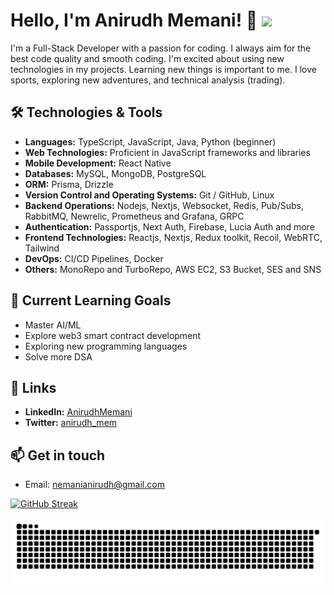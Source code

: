 # Hello, I'm Anirudh Memani! 👋 ![](https://komarev.com/ghpvc/?username=AnirudhMemani)

I'm a Full-Stack Developer with a passion for coding. I always aim for the best code quality and smooth coding. I'm excited about using new technologies in my projects. Learning new things is important to me. I love sports, exploring new adventures, and technical analysis (trading).

## 🛠️ Technologies & Tools

-   **Languages:** TypeScript, JavaScript, Java, Python (beginner)
-   **Web Technologies:** Proficient in JavaScript frameworks and libraries
-   **Mobile Development:** React Native
-   **Databases:** MySQL, MongoDB, PostgreSQL
-   **ORM:** Prisma, Drizzle
-   **Version Control and Operating Systems:** Git / GitHub, Linux
-   **Backend Operations:** Nodejs, Nextjs, Websocket, Redis, Pub/Subs, RabbitMQ, Newrelic, Prometheus and Grafana, GRPC
-   **Authentication:** Passportjs, Next Auth, Firebase, Lucia Auth and more
-   **Frontend Technologies:** Reactjs, Nextjs, Redux toolkit, Recoil, WebRTC, Tailwind
-   **DevOps:** CI/CD Pipelines, Docker
-   **Others:** MonoRepo and TurboRepo, AWS EC2, S3 Bucket, SES and SNS

## 🌱 Current Learning Goals

-   Master AI/ML
-   Explore web3 smart contract development
-   Exploring new programming languages
-   Solve more DSA

## 🔗 Links

-   **LinkedIn:** [AnirudhMemani](https://www.linkedin.com/in/anirudhmemani)
-   **Twitter:** [anirudh_mem](https://x.com/anirudh_mem)

## 📫 Get in touch

-   Email: nemanianirudh@gmail.com

[![GitHub Streak](http://github-readme-streak-stats.herokuapp.com?user=AnirudhMemani&theme=dark&background=000000&card_width=696)](https://git.io/streak-stats)

<picture>
  <source media="(prefers-color-scheme: dark)" srcset="https://raw.githubusercontent.com/AnirudhMemani/AnirudhMemani/output/github-snake-dark.svg" />
  <source media="(prefers-color-scheme: light)" srcset="https://raw.githubusercontent.com/AnirudhMemani/AnirudhMemani/output/github-snake.svg" />
  <img alt="github-snake" src="https://raw.githubusercontent.com/AnirudhMemani/AnirudhMemani/output/github-snake.svg" />
</picture>
